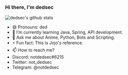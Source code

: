 ### Hi there, I'm dedsec

![dedsec's github stats](https://github-readme-stats.vercel.app/api?username=notdedsec&count_private=true&show_icons=true&theme=prussian)

- 😄 Pronouns: ded
- 🌱 I’m currently learning Java, Spring, API development.
- 💬 Ask me about Anime, Python, Bots and Scripting.
- ⚡ Fun fact: This is Jojo's reference.
- 📫 How to reach me?
-  Discord: notdedsec#6215
-  Twitter: not_dedsec
-  Telegram: @notdedsec

<!--
Here are some ideas to get you started:
- 🔭 I’m currently working on ...
- 👯 I’m looking to collaborate on ...
- 🤔 I’m looking for help with ...
-->
